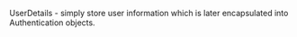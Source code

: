 UserDetails - simply store user information which is later encapsulated into Authentication objects.